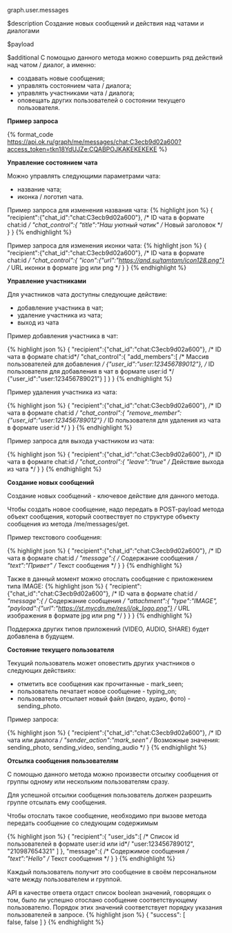 graph.user.messages

$description
Создание новых сообщений и действия над чатами и диалогами

$payload


$additional
С помощью данного метода можно совершить ряд действий над чатом / диалог, а именно:

* создавать новые сообщения;
* управлять состоянием чата / диалога;
* управлять участниками чата / диалога;
* оповещать других пользователей о состоянии текущего пользователя.

**Пример запроса**

{% format_code https://api.ok.ru/graph/me/messages/chat:C3ecb9d02a600?access_token=tkn18YdUJZe:CQABPOJKAKEKEKEKE %}

**Управление состоянием чата**

Можно управлять следующими параметрами чата:

* название чата;
* иконка / логотип чата. 

Пример запроса для изменения названия чата:
{% highlight json %}
{
  "recipient":{"chat_id":"chat:C3ecb9d02a600"},           /* ID чата в формате chat:id */
  "chat_control":{
    "title":"Наш уютный чатик"                            /* Новый заголовок */
  }
}
{% endhighlight %}

Пример запроса для изменения иконки чата:
{% highlight json %}
{
  "recipient":{"chat_id":"chat:C3ecb9d02a600"},                 /* ID чата в формате chat:id */
  "chat_control":{
    "icon":{"url":"https://and.su/tamtam/icon128.png"}          /* URL иконки в формате jpg или png */
  }
}
{% endhighlight %}

**Управление участниками**

Для участников чата доступны следующие действие:

* добавление участника в чат;
* удаление участника из чата;
* выход из чата

Пример добавления участника в чат:

{% highlight json %}
{
  "recipient":{"chat_id":"chat:C3ecb9d02a600"},         /* ID чата в формате chat:id*/
  "chat_control":{
    "add_members":[                                     /* Массив пользователей для добавления */
      {"user_id":"user:123456789012"},                  /* ID пользователя для добавления в чат в формате user:id */
      {"user_id":"user:123456789021"}
    ]
  }
}
{% endhighlight %}

Пример удаления участника из чата:

{% highlight json %}
{
  "recipient":{"chat_id":"chat:C3ecb9d02a600"},             /* ID чата в формате chat:id */
  "chat_control":{
    "remove_member":{"user_id":"user:123456789012"}         /* ID пользователя для удаления из чата в формате user:id */
  }
}
{% endhighlight %}

Пример запроса для выхода участником из чата:

{% highlight json %}
{
  "recipient":{"chat_id":"chat:C3ecb9d02a600"},             /* ID чата в формате chat:id */
  "chat_control":{
    "leave":"true"                                          /* Действие выхода из чата */
  }
}
{% endhighlight %}

**Создание новых сообщений**

Создание новых сообщений - ключевое действие для данного метода.

Чтобы создать новое сообщение, надо передать в POST-payload метода объект сообщения, который соотвествует по структуре 
объекту сообщения из метода /me/messages/get.

Пример текстового сообщения:

{% highlight json %}
{
  "recipient":{"chat_id":"chat:C3ecb9d02a600"},         /* ID чата в формате chat:id */
  "message":{                                           /* Содержание сообщения */
    "text":"Привет"                                     /* Текст сообщения */
  }
}
{% endhighlight %}

Также в данный момент можно отослать сообщение с приложением типа IMAGE:
{% highlight json %}
{
  "recipient":{"chat_id":"chat:C3ecb9d02a600"},                     /* ID чата в формате chat:id */
  "message":{                                                       /* Содержание сообщения */
    "attachment":{
      "type":"IMAGE",
      "payload":{"url":"https://st.mycdn.me/res/i/ok_logo.png"}     /* URL изображения в формате jpg или png */
    }
  }
}
{% endhighlight %}

Поддержка других типов приложений (VIDEO, AUDIO, SHARE) будет добавлена в будущем.

**Состояние текущего пользователя**

Текущий пользователь может оповестить других участников о следующих действиях:

* отметить все сообщения как прочитанные - mark_seen;
* пользователь печатает новое сообщение - typing_on;
* пользователь отсылает новый файл (видео, аудио, фото) - sending_photo.

Пример запроса: 

{% highlight json %}
{
  "recipient":{"chat_id":"chat:C3ecb9d02a600"},     /* ID чата или диалога */
  "sender_action":"mark_seen"                       /* Возможные значения: sending_photo, sending_video, sending_audio */
}
{% endhighlight %}

**Отсылка сообщения пользователям**

С помощью данного метода можно произвести отсылку сообщения от группы одному или нескольким пользователям сразу.

Для успешной отсылки сообщения пользователь должен разрешить группе отсылать ему сообщения.

Чтобы отослать такое сообщение, необходимо при вызове метода передать сообщение со следующим содержимым

{% highlight json %}
{
    "recipient":{
        "user_ids":[                                /* Список id пользователей в формате user:id или id*/
            "user:123456789012",                    
            "210987654321"
        ]
    },
    "message":{                                     /* Содержимое сообщения */
        "text":"Hello"                              /* Текст сообщения */
    }
}
{% endhighlight %}

Каждый пользователь получит это сообщение в своём персональном чате между пользователем и группой.

API в качестве ответа отдаст список boolean значений, говорящих о том, было ли успешно отослано сообщение соответствующему пользователю.
Порядок этих значений соответствует порядку указания пользователей в запросе. 
{% highlight json %}
{
  "success": [                                          
    false,
    false
  ]
}
{% endhighlight %}